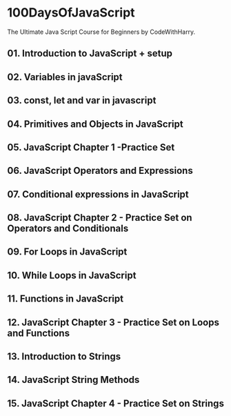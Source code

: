 # 100DaysOfJavaScript
The Ultimate Java Script Course for Beginners by CodeWithHarry.

## 01. Introduction to JavaScript + setup
## 02. Variables in javaScript
## 03. const, let and var in javascript
## 04. Primitives and Objects in JavaScript
## 05. JavaScript Chapter 1 -Practice Set
## 06. JavaScript Operators and Expressions
## 07. Conditional expressions in JavaScript
## 08. JavaScript Chapter 2 - Practice Set on Operators and Conditionals 
## 09. For Loops in JavaScript
## 10. While Loops in JavaScript
## 11. Functions in JavaScript
## 12. JavaScript Chapter 3 - Practice Set on Loops and Functions
## 13. Introduction to Strings
## 14. JavaScript String Methods
## 15. JavaScript Chapter 4 - Practice Set on Strings